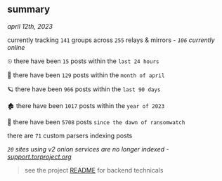 
## summary
_april 12th, 2023_

currently tracking `141` groups across `255` relays & mirrors - _`106` currently online_

⏲ there have been `15` posts within the `last 24 hours`

🦈 there have been `129` posts within the `month of april`

🪐 there have been `966` posts within the `last 90 days`

🏚 there have been `1017` posts within the `year of 2023`

🦕 there have been `5708` posts `since the dawn of ransomwatch`

there are `71` custom parsers indexing posts

_`20` sites using v2 onion services are no longer indexed - [support.torproject.org](https://support.torproject.org/onionservices/v2-deprecation/)_

> see the project [README](https://github.com/joshhighet/ransomwatch#ransomwatch--) for backend technicals
